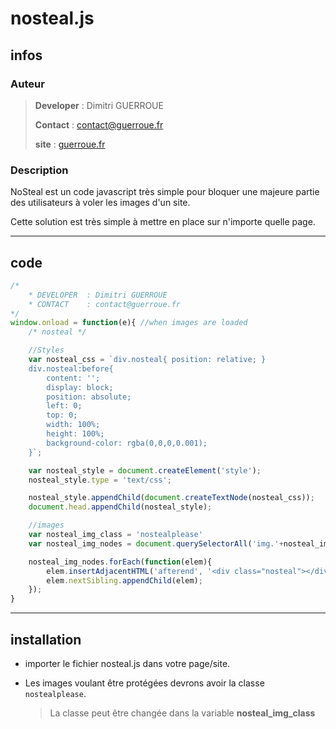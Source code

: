 # nosteal.js



## infos

### Auteur

> **Developer** : Dimitri GUERROUE
> 
> **Contact** : contact@guerroue.fr
> 
> **site** : [guerroue.fr](https://guerroue.fr)



### Description



NoSteal est un code javascript très simple pour bloquer une majeure partie des utilisateurs à voler les images d'un site.

Cette solution est très simple à mettre en place sur n'importe quelle page.

---

## code



```js
/*
	* DEVELOPER  : Dimitri GUERROUE
	* CONTACT    : contact@guerroue.fr
*/
window.onload = function(e){ //when images are loaded
	/* nosteal */

	//Styles
	var nosteal_css = `div.nosteal{ position: relative; }
	div.nosteal:before{
		content: '';
		display: block;
		position: absolute;
		left: 0;
		top: 0;
		width: 100%;
		height: 100%;
		background-color: rgba(0,0,0,0.001);
	}`;

	var nosteal_style = document.createElement('style');
	nosteal_style.type = 'text/css';

	nosteal_style.appendChild(document.createTextNode(nosteal_css));
	document.head.appendChild(nosteal_style);

	//images
	var nosteal_img_class = 'nostealplease'
	var nosteal_img_nodes = document.querySelectorAll('img.'+nosteal_img_class);

	nosteal_img_nodes.forEach(function(elem){
		elem.insertAdjacentHTML('afterend', '<div class="nosteal"></div>');
		elem.nextSibling.appendChild(elem);
	});
}
```

---


## installation

- importer le fichier nosteal.js dans votre page/site.

- Les images voulant être protégées devrons avoir la classe `nostealplease`.

  > La classe peut être changée dans la variable **nosteal_img_class**



